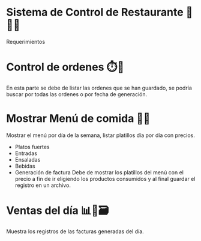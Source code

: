 # Sistema de Control de Restaurante 🌭🍔🍴  
Requerimientos
# Control de ordenes  ⏱️📃
  En esta parte se debe de listar las ordenes que se han guardado, se podría buscar
  por todas las ordenes o por fecha de generación.
# Mostrar Menú de comida 🔎📝
Mostrar el menú por día de la semana, listar platillos día por día con precios.
- Platos fuertes
- Entradas
- Ensaladas
- Bebidas
- Generación de factura
  Debe de mostrar los platillos del menú con el precio a fin de ir eligiendo los
  productos consumidos y al final guardar el registro en un archivo.
# Ventas del día 📊🧮🗃️
  Muestra los registros de las facturas generadas del día.
